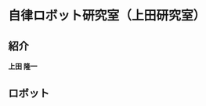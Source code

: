 <h1 style="font-size:180%">自律ロボット研究室（上田研究室）</h1>
<h2>紹介</h2>


<strong>上田 隆一</strong>

<!--nextpage-->

<h2>ロボット</h2>
